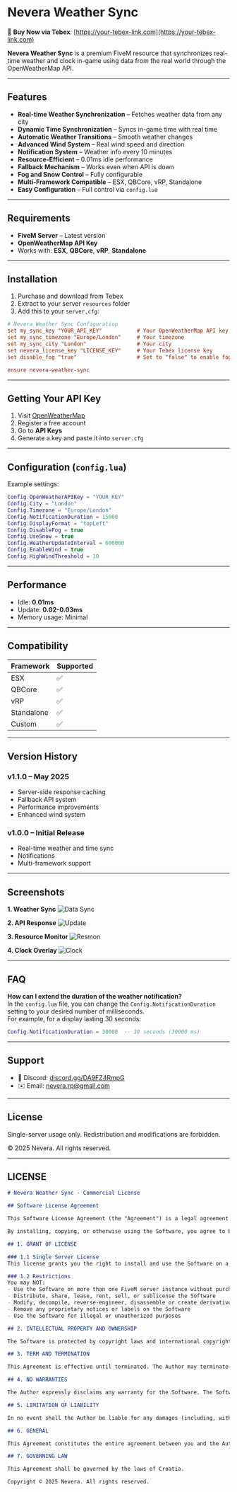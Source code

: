 # Nevera Weather Sync

🛒 **Buy Now via Tebex**: [https://your-tebex-link.com](https://your-tebex-link.com)

**Nevera Weather Sync** is a premium FiveM resource that synchronizes real-time weather and clock in-game using data from the real world through the OpenWeatherMap API.

---

## Features

- **Real-time Weather Synchronization** – Fetches weather data from any city
- **Dynamic Time Synchronization** – Syncs in-game time with real time
- **Automatic Weather Transitions** – Smooth weather changes
- **Advanced Wind System** – Real wind speed and direction
- **Notification System** – Weather info every 10 minutes
- **Resource-Efficient** – 0.01ms idle performance
- **Fallback Mechanism** – Works even when API is down
- **Fog and Snow Control** – Fully configurable
- **Multi-Framework Compatible** – ESX, QBCore, vRP, Standalone
- **Easy Configuration** – Full control via `config.lua`

---

## Requirements

- **FiveM Server** – Latest version
- **OpenWeatherMap API Key**
- Works with: **ESX**, **QBCore**, **vRP**, **Standalone**

---

## Installation

1. Purchase and download from Tebex
2. Extract to your server `resources` folder
3. Add this to your `server.cfg`:

```cfg
# Nevera Weather Sync Configuration
set my_sync_key "YOUR_API_KEY"           # Your OpenWeatherMap API key
set my_sync_timezone "Europe/London"     # Your timezone
set my_sync_city "London"                # Your city
set nevera_license_key "LICENSE_KEY"     # Your Tebex license key
set disable_fog "true"                   # Set to "false" to enable fog

ensure nevera-weather-sync
```

---

## Getting Your API Key

1. Visit [OpenWeatherMap](https://openweathermap.org/)
2. Register a free account
3. Go to **API Keys**
4. Generate a key and paste it into `server.cfg`

---

## Configuration (`config.lua`)

Example settings:

```lua
Config.OpenWeatherAPIKey = "YOUR_KEY"
Config.City = "London"
Config.Timezone = "Europe/London"
Config.NotificationDuration = 15000
Config.DisplayFormat = "topLeft"
Config.DisableFog = true
Config.UseSnow = true
Config.WeatherUpdateInterval = 600000
Config.EnableWind = true
Config.HighWindThreshold = 10
```

---

## Performance

- Idle: **0.01ms**
- Update: **0.02-0.03ms**
- Memory usage: Minimal

---

## Compatibility

| Framework     | Supported |
|---------------|-----------|
| ESX           | ✅         |
| QBCore        | ✅         |
| vRP           | ✅         |
| Standalone    | ✅         |
| Custom        | ✅         |

---

## Version History

### v1.1.0 – May 2025
- Server-side response caching
- Fallback API system
- Performance improvements
- Enhanced wind system

### v1.0.0 – Initial Release
- Real-time weather and time sync
- Notifications
- Multi-framework support

---

## Screenshots

**1. Weather Sync**
![Data Sync](https://i.imgur.com/8S7uUxb.png)

**2. API Response**
![Update](https://i.imgur.com/axpJm9s.png)

**3. Resource Monitor**
![Resmon](https://i.imgur.com/0L9ETkn.png)

**4. Clock Overlay**
![Clock](https://i.imgur.com/CovWD3l.png)

---

## FAQ

**How can I extend the duration of the weather notification?**  
In the `config.lua` file, you can change the `Config.NotificationDuration` setting to your desired number of milliseconds.  
For example, for a display lasting 30 seconds:

```lua
Config.NotificationDuration = 30000  -- 30 seconds (30000 ms)
```

---

## Support

- 💬 Discord: [discord.gg/DA9FZ4RmpG](https://discord.gg/DA9FZ4RmpG)
- ✉️ Email: nevera.rp@gmail.com

---

## License

Single-server usage only. Redistribution and modifications are forbidden.

© 2025 Nevera. All rights reserved.

---

## LICENSE

```markdown
# Nevera Weather Sync - Commercial License

## Software License Agreement

This Software License Agreement (the "Agreement") is a legal agreement between you (either an individual or a single entity) and Nevera ("Author") for the software product identified above, which includes computer software and associated media and documentation (the "Software").

By installing, copying, or otherwise using the Software, you agree to be bound by the terms of this Agreement. If you do not agree to the terms of this Agreement, do not install or use the Software.

## 1. GRANT OF LICENSE

### 1.1 Single Server License
This license grants you the right to install and use the Software on a single FiveM server instance.

### 1.2 Restrictions
You may NOT:
- Use the Software on more than one FiveM server instance without purchasing additional licenses
- Distribute, share, lease, rent, sell, or sublicense the Software
- Modify, decompile, reverse-engineer, disassemble or create derivative works based on the Software
- Remove any proprietary notices or labels on the Software
- Use the Software for illegal or unauthorized purposes

## 2. INTELLECTUAL PROPERTY AND OWNERSHIP

The Software is protected by copyright laws and international copyright treaties, as well as other intellectual property laws and treaties. The Software is licensed, not sold. The Author retains all rights, title, and interest in and to the Software, including all intellectual property rights.

## 3. TERM AND TERMINATION

This Agreement is effective until terminated. The Author may terminate this Agreement if you fail to comply with any term or condition of this Agreement. Upon termination, you must destroy all copies of the Software and all of its component parts.

## 4. NO WARRANTIES

The Author expressly disclaims any warranty for the Software. The Software is provided "AS IS" without any express or implied warranty of any kind, including but not limited to any warranties of merchantability, non-infringement, or fitness for a particular purpose.

## 5. LIMITATION OF LIABILITY

In no event shall the Author be liable for any damages (including, without limitation, lost profits, business interruption, or lost information) arising out of the use of or inability to use the Software, even if the Author has been advised of the possibility of such damages.

## 6. GENERAL

This Agreement constitutes the entire agreement between you and the Author and supersedes any prior statements, representations, or agreements, whether oral or written.

## 7. GOVERNING LAW

This Agreement shall be governed by the laws of Croatia.

Copyright © 2025 Nevera. All rights reserved.
```

